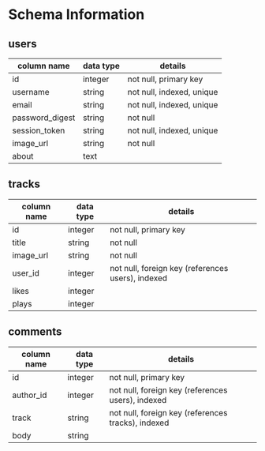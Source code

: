# Schema Information

## users
column name     | data type | details
----------------|-----------|-----------------------
id              | integer   | not null, primary key
username        | string    | not null, indexed, unique
email           | string    | not null, indexed, unique
password_digest | string    | not null
session_token   | string    | not null, indexed, unique
image_url       | string    | not null
about           | text      |

## tracks
column name | data type | details
------------|-----------|-----------------------
id          | integer   | not null, primary key
title       | string    | not null
image_url   | string    | not null
user_id     | integer   | not null, foreign key (references users), indexed
likes       | integer   |
plays       | integer   |

## comments
column name | data type | details
------------|-----------|-----------------------
id          | integer   | not null, primary key
author_id   | integer   | not null, foreign key (references users), indexed
track       | string    | not null, foreign key (references tracks), indexed
body        | string    |
